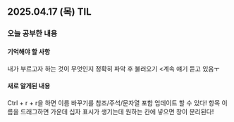## 2025.04.17 (목) TIL
### 오늘 공부한 내용

#### 기억해야 할 사항
내가 부르고자 하는 것이 무엇인지 정확히 파악 후 불러오기 <계속 얘기 듣고 있음ㅜ

#### 새로 알게된 내용
Ctrl + r + r을 하면 이름 바꾸기를 참조/주석/문자열 포함 업데이트 할 수 있다!
항목 이름을 드래그하면 가운데 십자 표시가 생기는데 원하는 칸에 넣으면 창이 분리된다!
